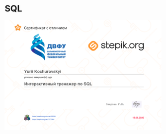 # SQL
<img src="https://github.com/Kochurovskyi/Python_Practice/blob/main/SQL/SQL_cert.png" alt="drawing" width="1000"/>
